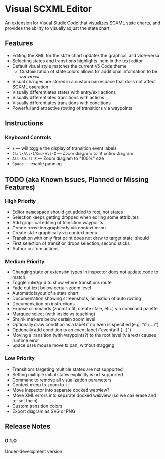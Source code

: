 # Visual SCXML Editor

An extension for Visual Studio Code that visualizes SCXML state charts, and provides the ability to visually adjust the state chart.


## Features

* Editing the XML for the state chart updates the graphics, and vice-versa
* Selecting states and transitions highlights them in the text editor
* Default visual style matches the current VS Code theme
  * Customization of state colors allows for additional information to be conveyed
* Visual changes are stored in a custom namespace that does not affect SCXML operation
* Visually differentiates states with entry/exit actions
* Visually differentiates transitions with actions
* Visually differentiates transitions with conditions
* Powerful and attractive routing of transitions via waypoints


## Instructions

### Keyboard Controls

* `E` — will toggle the display of transition event labels
* `Ctrl-Alt-Z`/`Cmd-Alt-Z` — Zoom diagram to fit entire diagram
* `Alt-Shift-Z` — Zoom diagram to "100%" size
* `Space` — enable panning


## TODO (aka Known Issues, Planned or Missing Features)

### High Priority

* Editor namespace should get added to root, not states
* Selection keeps getting dropped when editing some attributes
* Add graphical editing of transition waypoints
* Create transition graphically via context menu
* Create state graphically via context menu
* Transition with only first point does not draw to target state; should
* First selection of transition drops selection, second sticks
* Author custom actions


### Medium Priority

* Changing state or extension types in inspector does not update code to match.
* Toggle ruler/grid to show where transitions route
* Fade out text below certain zoom level
* Automatic layout of a state chart
* Documentation showing screenshots, animation of auto routing
* Documentation on instructions
* Expose commands (zoom to fit, create state, etc.) via command palette
* Marquee select (with inside vs touching)
* Shrink markers below certain zoom level
* Optionally draw condition as a label if no even is specified (e.g. "if (…)")
* Optionally add condition to an event label ("event\nif (…)")
* Moving a transition (with waypoints?) to the root level (via text) causes runtime error
* Space uses mouse move to pan, without dragging


### Low Priority

* Transitions targeting multiple states are not supported
* Setting multiple initial states explicitly is not supported
* Command to remove all visualization parameters
* Context menu to zoom to fit
* Move inspector into separate docked webview?
* Move XML errors into separate docked webview (so we can erase and re-set them)
* Custom transition colors
* Export diagram as SVG or PNG



## Release Notes

### 0.1.0

Under-development version
